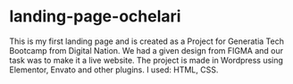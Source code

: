 # landing-page-ochelari
This is my first landing page and is created as a Project for Generatia Tech Bootcamp from Digital Nation. We had a given design from FIGMA and our task was to make it a live website. The project is made in Wordpress using Elementor, Envato and other plugins. I used: HTML, CSS. 
